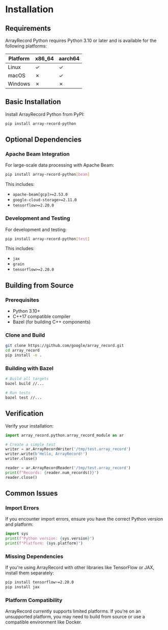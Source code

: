 # Installation

## Requirements

ArrayRecord Python requires Python 3.10 or later and is available for the following platforms:

| Platform | x86_64 | aarch64 |
|----------|--------|---------|
| Linux    | ✓      | ✓       |
| macOS    | ✗      | ✓       |
| Windows  | ✗      | ✗       |

## Basic Installation

Install ArrayRecord Python from PyPI:

```bash
pip install array-record-python
```

## Optional Dependencies

### Apache Beam Integration

For large-scale data processing with Apache Beam:

```bash
pip install array-record-python[beam]
```

This includes:
- `apache-beam[gcp]>=2.53.0`
- `google-cloud-storage>=2.11.0`
- `tensorflow>=2.20.0`

### Development and Testing

For development and testing:

```bash
pip install array-record-python[test]
```

This includes:
- `jax`
- `grain`
- `tensorflow>=2.20.0`

## Building from Source

### Prerequisites

- Python 3.10+
- C++17 compatible compiler
- Bazel (for building C++ components)

### Clone and Build

```bash
git clone https://github.com/google/array_record.git
cd array_record
pip install -e .
```

### Building with Bazel

```bash
# Build all targets
bazel build //...

# Run tests
bazel test //...
```

## Verification

Verify your installation:

```python
import array_record.python.array_record_module as ar

# Create a simple test
writer = ar.ArrayRecordWriter('/tmp/test.array_record')
writer.write(b'Hello, ArrayRecord!')
writer.close()

reader = ar.ArrayRecordReader('/tmp/test.array_record')
print(f"Records: {reader.num_records()}")
reader.close()
```

## Common Issues

### Import Errors

If you encounter import errors, ensure you have the correct Python version and platform:

```python
import sys
print(f"Python version: {sys.version}")
print(f"Platform: {sys.platform}")
```

### Missing Dependencies

If you're using ArrayRecord with other libraries like TensorFlow or JAX, install them separately:

```bash
pip install tensorflow>=2.20.0
pip install jax
```

### Platform Compatibility

ArrayRecord currently supports limited platforms. If you're on an unsupported platform, you may need to build from source or use a compatible environment like Docker.
